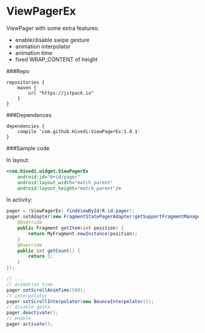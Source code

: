 # ViewPagerEx
ViewPager with some extra features:
* enable/disable swipe gesture
* animation interpolator
* animation time
* fixed WRAP_CONTENT of height

###Repo
```
repositories {
	maven {
		url "https://jitpack.io"
	}
}
```

###Dependences
```
dependencies {
	compile 'com.github.Hivedi:ViewPagerEx:1.0.1'
}
```

###Sample code

In layout:
```xml
<com.hivedi.widget.ViewPagerEx
	android:id="@+id/pager"
	android:layout_width="match_parent"
	android:layout_height="match_parent"/>
```

In activity:
```java
pager = (ViewPagerEx) findViewById(R.id.pager);
pager.setAdapter(new FragmentStatePagerAdapter(getSupportFragmentManager()) {
	@Override
	public Fragment getItem(int position) {
		return MyFragment.newInstance(position);
	}
	@Override
	public int getCount() {
		return 3;
	}
});

// ...
// animation time
pager.setScrollAnimTime(500);
// interpolator
pager.setScrollInterpolator(new BounceInterpolator());
// disable gests
pager.deactivate();
// enable
pager.activate();
```